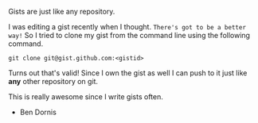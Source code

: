 Gists are just like any repository.

I was editing a gist recently when I thought. `There's got to be a better way!` So I tried to clone my gist from the command line using the following command.

`git clone git@gist.github.com:<gistid>`

Turns out that's valid! Since I own the gist as well I can push to it just like **any** other repository on git.

This is really awesome since I write gists often.

- Ben Dornis 